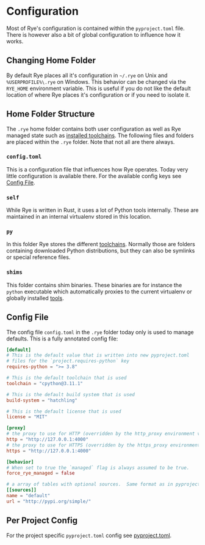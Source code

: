 # Configuration

Most of Rye's configuration is contained within the `pyproject.toml` file.  There is however
also a bit of global configuration to influence how it works.

## Changing Home Folder

By default Rye places all it's configuration in `~/.rye` on Unix and `%USERPROFILE%\.rye` on
Windows.  This behavior can be changed via the `RYE_HOME` environment variable.  This is useful
if you do not like the default location of where Rye places it's configuration or if you need
to isolate it.

## Home Folder Structure

The `.rye` home folder contains both user configuration as well as Rye managed state such
as [installed toolchains](toolchains/index.md).  The following files and folders are placed within the
`.rye` folder.  Note that not all are there always.

### `config.toml`

This is a configuration file that influences how Rye operates.  Today very little configuration
is available there.  For the available config keys see [Config File](#config-file).

### `self`

While Rye is written in Rust, it uses a lot of Python tools internally.  These are maintained in
an internal virtualenv stored in this location.

### `py`

In this folder Rye stores the different [toolchains](toolchains/index.md).  Normally those are folders
containing downloaded Python distributions, but they can also be symlinks or special reference
files.

### `shims`

This folder contains shim binaries.  These binaries are for instance the `python` executable
which automatically proxies to the current virtualenv or globally installed [tools](tools.md).

## Config File

The config file `config.toml` in the `.rye` folder today only is used to manage defaults.  This
is a fully annotated config file:

```toml
[default]
# This is the default value that is written into new pyproject.toml
# files for the `project.requires-python` key
requires-python = ">= 3.8"

# This is the default toolchain that is used
toolchain = "cpython@3.11.1"

# This is the default build system that is used
build-system = "hatchling"

# This is the default license that is used
license = "MIT"

[proxy]
# the proxy to use for HTTP (overridden by the http_proxy environment variable)
http = "http://127.0.0.1:4000"
# the proxy to use for HTTPS (overridden by the https_proxy environment variable)
https = "http://127.0.0.1:4000"

[behavior]
# When set to true the `managed` flag is always assumed to be true.
force_rye_managed = false

# a array of tables with optional sources.  Same format as in pyproject.toml
[[sources]]
name = "default"
url = "http://pypi.org/simple/"
```

## Per Project Config

For the project specific `pyproject.toml` config see [pyproject.toml](pyproject.md).
